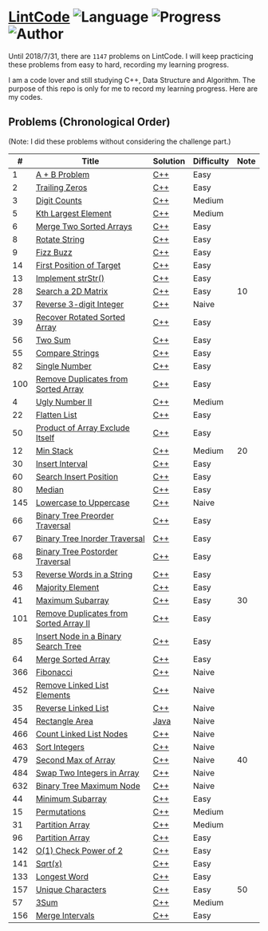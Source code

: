 # [LintCode](http://www.lintcode.com/en/problem/) ![Language](https://img.shields.io/badge/language-C%2B%2B-orange.svg) ![Progress](https://img.shields.io/badge/progress-51%2F1542-ff69b4.svg) ![Author](https://img.shields.io/badge/Author-Cray%20Xu-blue.svg)

Until 2018/7/31, there are `1147` problems on LintCode.
I will keep practicing these problems from easy to hard, recording my learning progress.

I am a code lover and still studying C++, Data Structure and Algorithm.
The purpose of this repo is only for me to record my learning progress.
Here are my codes.

## Problems (Chronological Order)
(Note: I did these problems without considering the challenge part.)

| # | Title | Solution | Difficulty | Note |
|---| ----- | -------- | ---------- | ---- | 
| 1 |[A + B Problem](https://www.lintcode.com/problem/a-b-problem/description)| [C++](./C++/a-b-problem.cpp) | Easy |
| 2 |[Trailing Zeros](https://www.lintcode.com/problem/trailing-zeros/description)| [C++](./C++/trailing-zeros.cpp) | Easy |
| 3 |[Digit Counts](https://www.lintcode.com/problem/digit-counts/description)| [C++](./C++/digit-counts.cpp) | Medium |
| 5 |[Kth Largest Element](https://www.lintcode.com/problem/kth-largest-element/description)| [C++](./C++/kth-largest-element.cpp) | Medium |
| 6 |[Merge Two Sorted Arrays](https://lintcode.com/problem/merge-two-sorted-arrays/description)| [C++](./C++/merge-two-sorted-arrays.cpp) | Easy |
| 8 |[Rotate String](https://lintcode.com/problem/rotate-string/description)| [C++](./C++/rotate-string.cpp) | Easy |
| 9 |[Fizz Buzz](https://lintcode.com/problem/fizz-buzz/description)| [C++](./C++/fizz-buzz.cpp) | Easy |
| 14 |[First Position of Target](https://lintcode.com/problem/first-position-of-target/description)| [C++](./C++/first-position-of-target.cpp) | Easy |
| 13 |[Implement strStr()](https://lintcode.com/problem/implement-strstr/description)| [C++](./C++/implement-strstr.cpp) | Easy |
| 28 |[Search a 2D Matrix](https://www.lintcode.com/problem/search-a-2d-matrix/description)| [C++](./C++/search-a-2d-matrix.cpp) | Easy | 10 |
| 37 |[Reverse 3-digit Integer](https://www.lintcode.com/problem/reverse-3-digit-integer/description)| [C++](./C++/reverse-3-digit-integer.cpp) | Naive |
| 39 |[Recover Rotated Sorted Array](https://www.lintcode.com/problem/recover-rotated-sorted-array/description)| [C++](./C++/recover-rotated-sorted-array.cpp) | Easy |
| 56 |[Two Sum](https://www.lintcode.com/problem/two-sum/description)| [C++](./C++/two-sum.cpp) | Easy |
| 55 |[Compare Strings](https://www.lintcode.com/problem/compare-strings/description)| [C++](./C++/compare-strings.cpp) | Easy |
| 82 |[Single Number](https://www.lintcode.com/problem/single-number/description)| [C++](./C++/single-number.cpp) | Easy |
| 100 |[Remove Duplicates from Sorted Array](https://www.lintcode.com/problem/remove-duplicates-from-sorted-array/description)| [C++](./C++/remove-duplicates-from-sorted-array.cpp) | Easy |
| 4 |[Ugly Number II](https://lintcode.com/problem/ugly-number-ii/description)| [C++](./C++/ugly-number-ii.cpp) | Medium |
| 22 |[Flatten List](https://lintcode.com/problem/flatten-list/description)| [C++](./C++/flatten-list.cpp) | Easy |
| 50 |[Product of Array Exclude Itself](https://lintcode.com/problem/product-of-array-exclude-itself/description)| [C++](./C++/product-of-array-exclude-itself.cpp) | Easy |
| 12 |[Min Stack](https://www.lintcode.com/problem/min-stack/description)| [C++](./C++/min-stack.cpp) | Medium | 20 |
| 30 |[Insert Interval](https://lintcode.com/problem/insert-interval/description)| [C++](./C++/insert-interval.cpp) | Easy |
| 60 |[Search Insert Position](https://lintcode.com/problem/search-insert-position/description)| [C++](./C++/search-insert-position.cpp) | Easy |
| 80 |[Median](https://lintcode.com/problem/median/description)| [C++](./C++/median.cpp) | Easy |
| 145 |[Lowercase to Uppercase](https://lintcode.com/problem/lowercase-to-uppercase/description)| [C++](./C++/lowercase-to-uppercase.cpp) | Naive |
| 66 |[Binary Tree Preorder Traversal](https://lintcode.com/problem/binary-tree-preorder-traversal/description)| [C++](./C++/binary-tree-preorder-traversal.cpp) | Easy |
| 67 |[Binary Tree Inorder Traversal](https://lintcode.com/problem/binary-tree-inorder-traversal/description)| [C++](./C++/binary-tree-inorder-traversal.cpp) | Easy |
| 68 |[Binary Tree Postorder Traversal](https://lintcode.com/problem/binary-tree-postorder-traversal/description)| [C++](./C++/binary-tree-postorder-traversal.cpp) | Easy |
| 53 |[Reverse Words in a String](https://www.lintcode.com/problem/reverse-words-in-a-string/description)| [C++](./C++/reverse-words-in-a-string.cpp) | Easy |
| 46 |[Majority Element](https://www.lintcode.com/problem/majority-element/description)| [C++](./C++/majority-element.cpp) | Easy |
| 41 |[Maximum Subarray](https://www.lintcode.com/problem/maximum-subarray/description)| [C++](./C++/maximum-subarray.cpp) | Easy | 30 |
| 101 |[Remove Duplicates from Sorted Array II](https://www.lintcode.com/problem/remove-duplicates-from-sorted-array-ii/description)| [C++](./C++/remove-duplicates-from-sorted-array-ii.cpp) | Easy |
| 85 |[Insert Node in a Binary Search Tree](https://lintcode.com/problem/insert-node-in-a-binary-search-tree/description)| [C++](./C++/insert-node-in-a-binary-search-tree.cpp) | Easy |
| 64 |[Merge Sorted Array](https://lintcode.com/problem/merge-sorted-array/description)| [C++](./C++/merge-sorted-array.cpp) | Easy |
| 366 |[Fibonacci](https://lintcode.com/problem/fibonacci/description)| [C++](./C++/fibonacci.cpp) | Naive |
| 452 |[Remove Linked List Elements](https://lintcode.com/problem/remove-linked-list-elements/description)| [C++](./C++/remove-linked-list-elements.cpp) | Naive |
| 35 |[Reverse Linked List](https://lintcode.com/problem/reverse-linked-list/description)| [C++](./C++/reverse-linked-list.cpp) | Naive |
| 454 |[Rectangle Area](https://lintcode.com/problem/rectangle-area/description)| [Java](./C++/rectangle-area.java) | Naive |
| 466 |[Count Linked List Nodes](https://lintcode.com/problem/count-linked-list-nodes/description)| [C++](./C++/count-linked-list-nodes.cpp) | Naive |
| 463 |[Sort Integers](https://lintcode.com/problem/sort-integers/description)| [C++](./C++/sort-integers.cpp) | Naive |
| 479 |[Second Max of Array](https://lintcode.com/problem/second-max-of-array/description)| [C++](./C++/second-max-of-array.cpp) | Naive | 40 |
| 484 |[Swap Two Integers in Array](https://lintcode.com/problem/swap-two-integers-in-array/description)| [C++](./C++/swap-two-integers-in-array.cpp) | Naive |
| 632 |[Binary Tree Maximum Node](https://lintcode.com/problem/binary-tree-maximum-node/description)| [C++](./C++/binary-tree-maximum-node.cpp) | Naive |
| 44 |[Minimum Subarray](https://lintcode.com/problem/minimum-subarray/description)| [C++](./C++/minimum-subarray.cpp) | Easy |
| 15 |[Permutations](https://lintcode.com/problem/permutations/description)| [C++](./C++/permutations.cpp) | Medium |
| 31 |[Partition Array](https://lintcode.com/problem/partition-array/description)| [C++](./C++/partition-array.cpp) | Medium |
| 96 |[Partition Array](https://www.lintcode.com/problem/partition-list/description)| [C++](./C++/partition-list.cpp) | Easy |
| 142 |[O(1) Check Power of 2](https://www.lintcode.com/problem/o1-check-power-of-2/description)| [C++](./C++/o1-check-power-of-2.cpp) | Easy |
| 141 |[Sqrt(x)](https://www.lintcode.com/problem/sqrtx/description)| [C++](./C++/sqrtx.cpp) | Easy |
| 133 |[Longest Word](https://www.lintcode.com/problem/longest-word/description)| [C++](./C++/longest-word.cpp) | Easy |
| 157 |[Unique Characters](https://www.lintcode.com/problem/unique-characters/description)| [C++](./C++/unique-characters.cpp) | Easy | 50 |
| 57 |[3Sum](https://www.lintcode.com/problem/3sum/description)| [C++](./C++/3sum.cpp) | Medium |
| 156 |[Merge Intervals](https://www.lintcode.com/problem/merge-intervals/description)| [C++](./C++/merge-intervals.cpp) | Easy |
 
